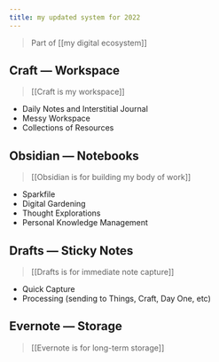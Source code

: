 ```yaml
---
title: my updated system for 2022
---       
```

> Part of [[my digital ecosystem]]

## Craft — Workspace
> [[Craft is my workspace]]

- Daily Notes and Interstitial Journal
- Messy Workspace
- Collections of Resources

## Obsidian — Notebooks
> [[Obsidian is for building my body of work]]

- Sparkfile
- Digital Gardening
- Thought Explorations
- Personal Knowledge Management

## Drafts — Sticky Notes
> [[Drafts is for immediate note capture]]

- Quick Capture
- Processing (sending to Things, Craft, Day One, etc)

## Evernote — Storage
> [[Evernote is for long-term storage]]